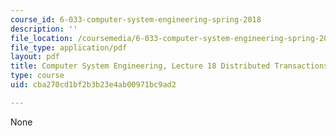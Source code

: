 ```yaml
---
course_id: 6-033-computer-system-engineering-spring-2018
description: ''
file_location: /coursemedia/6-033-computer-system-engineering-spring-2018/cba270cd1bf2b3b23e4ab00971bc9ad2_MIT6_033S18lec18.pdf
file_type: application/pdf
layout: pdf
title: Computer System Engineering, Lecture 18 Distributed Transactions
type: course
uid: cba270cd1bf2b3b23e4ab00971bc9ad2

---
```

None